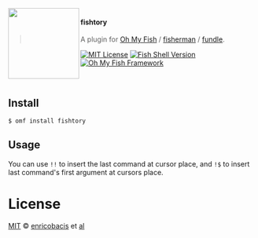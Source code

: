 <img src="https://cdn.rawgit.com/oh-my-fish/oh-my-fish/e4f1c2e0219a17e2c748b824004c8d0b38055c16/docs/logo.svg" align="left" width="144px" height="144px"/>

#### fishtory
> A plugin for [Oh My Fish][omf-link] / [fisherman][fisherman-link] / [fundle][fundle-link].

[![MIT License](https://img.shields.io/badge/license-MIT-007EC7.svg?style=flat-square)](/LICENSE)
[![Fish Shell Version](https://img.shields.io/badge/fish-v2.2.0-007EC7.svg?style=flat-square)](http://fishshell.com)
[![Oh My Fish Framework](https://img.shields.io/badge/Oh%20My%20Fish-Framework-007EC7.svg?style=flat-square)](https://www.github.com/oh-my-fish/oh-my-fish)

<br/>

## Install

```fish
$ omf install fishtory
```

## Usage

You can use `!!` to insert the last command at cursor place, and `!$` to insert
last command's first argument at cursors place.

# License

[MIT][mit] © [enricobacis][author] et [al][contributors]


[mit]:            http://opensource.org/licenses/MIT
[author]:         https://github.com/enricobacis
[contributors]:   https://github.com/enricobacis/pkg-fishtory/graphs/contributors
[omf-link]:       https://www.github.com/oh-my-fish/oh-my-fish
[fisherman-link]: http://fisherman.sh
[fundle-link]:    https://github.com/tuvistavie/fundle

[license-badge]:  https://img.shields.io/badge/license-MIT-007EC7.svg?style=flat-square
